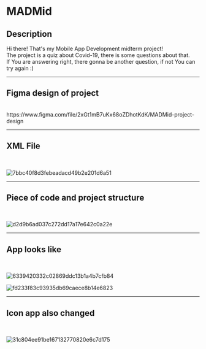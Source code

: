 # MADMid
<h2>Description</h2>
Hi there! That's my Mobile App Development midterm project!<br>
The project is a quiz about Covid-19, there is some questions about that.<br>
If You are answering right, there gonna be another question, if not You can try again :)<br>
<hr>
<h2>Figma design of project</h2><br>
https://www.figma.com/file/2xGt1mB7uKx68oZDhotKdK/MADMid-project-design
<hr>
<h2>XML File</h2><br>

![7bbc40f8d3febeadacd49b2e201d6a51](https://user-images.githubusercontent.com/39675003/97979273-10273800-1df9-11eb-90bd-d620ceee23f1.png)

<hr>
<h2>Piece of code and project structure</h2><br>

![d2d9b6ad037c272dd17a17e642c0a22e](https://user-images.githubusercontent.com/39675003/97979811-03571400-1dfa-11eb-9959-e3e17c0c5868.png)

<hr>
<h2>App looks like</h2><br>

![6339420332c02869ddc13b1a4b7cfb84](https://user-images.githubusercontent.com/39675003/97979459-685e3a00-1df9-11eb-92ff-b30b04073921.png)<br>

![fd233f83c93935db69caece8b14e6823](https://user-images.githubusercontent.com/39675003/97979467-6c8a5780-1df9-11eb-846a-4f34e336cfc5.png)
<hr>
<h2>Icon app also changed</h2><br>

![31c804ee91be167132770820e6c7d175](https://user-images.githubusercontent.com/39675003/97979563-980d4200-1df9-11eb-838a-99e657516209.png)


